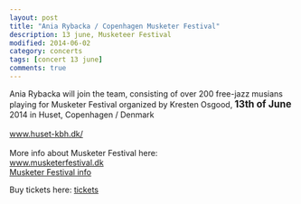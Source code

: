 ```yaml
---
layout: post
title: "Ania Rybacka / Copenhagen Musketer Festival"
description: 13 june, Musketeer Festival
modified: 2014-06-02
category: concerts
tags: [concert 13 june]
comments: true
---
```

Ania Rybacka will join the team, consisting of over 200 free-jazz musians playing for Musketer Festival organized by Kresten Osgood, <big>**13th of June**</big> 2014 in Huset, Copenhagen / Denmark<br><br>
<a href="http://www.huset-kbh.dk/">www.huset-kbh.dk/</a><br><br>
More info about Musketer Festival here:<br>
<a href="http://www.facebook.com/pages/Musketerfestival/">www.musketerfestival.dk</a><br>
<a href="http://locomusic.dk/koncerter/musketer-festival-dag-2/">Musketer Festival info</a><br>

Buy tickets here:
<a href="http://billetto.dk/musketer-festival---dag-1-a945c7">tickets</a><br>




